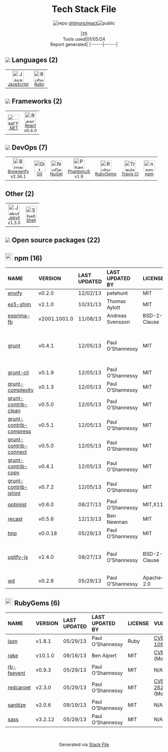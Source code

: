 <!--
&lt;--- Readme.md Snippet without images Start ---&gt;
## Tech Stack
ohimors/react is built on the following main stack:

- [Browserify](http://browserify.org/) – Front End Package Manager
- [Ruby](https://www.ruby-lang.org) – Languages
- [.NET](http://www.microsoft.com/net/) – Frameworks (Full Stack)
- [React](https://reactjs.org/) – Javascript UI Libraries
- [Jekyll](http://jekyllrb.com/) – Static Site Generators
- [JavaScript](https://developer.mozilla.org/en-US/docs/Web/JavaScript) – Languages
- [PhantomJS](https://phantomjs.org/) – Headless Browsers
- [Shell](https://en.wikipedia.org/wiki/Shell_script) – Shells
- [Travis CI](http://travis-ci.com/) – Continuous Integration

Full tech stack [here](/techstack.md)

&lt;--- Readme.md Snippet without images End ---&gt;

&lt;--- Readme.md Snippet with images Start ---&gt;
## Tech Stack
ohimors/react is built on the following main stack:

- <img width='25' height='25' src='https://img.stackshare.io/service/849/9esmqty2.png' alt='Browserify'/> [Browserify](http://browserify.org/) – Front End Package Manager
- <img width='25' height='25' src='https://img.stackshare.io/service/989/ruby.png' alt='Ruby'/> [Ruby](https://www.ruby-lang.org) – Languages
- <img width='25' height='25' src='https://img.stackshare.io/service/1014/IoPy1dce_400x400.png' alt='.NET'/> [.NET](http://www.microsoft.com/net/) – Frameworks (Full Stack)
- <img width='25' height='25' src='https://img.stackshare.io/service/1020/OYIaJ1KK.png' alt='React'/> [React](https://reactjs.org/) – Javascript UI Libraries
- <img width='25' height='25' src='https://img.stackshare.io/service/1114/ad968c1615d956e800fa36494314f48c.jpeg' alt='Jekyll'/> [Jekyll](http://jekyllrb.com/) – Static Site Generators
- <img width='25' height='25' src='https://img.stackshare.io/service/1209/javascript.jpeg' alt='JavaScript'/> [JavaScript](https://developer.mozilla.org/en-US/docs/Web/JavaScript) – Languages
- <img width='25' height='25' src='https://img.stackshare.io/service/1832/phantomjs.png' alt='PhantomJS'/> [PhantomJS](https://phantomjs.org/) – Headless Browsers
- <img width='25' height='25' src='https://img.stackshare.io/service/4631/default_c2062d40130562bdc836c13dbca02d318205a962.png' alt='Shell'/> [Shell](https://en.wikipedia.org/wiki/Shell_script) – Shells
- <img width='25' height='25' src='https://img.stackshare.io/service/460/Lu6cGu0z_400x400.png' alt='Travis CI'/> [Travis CI](http://travis-ci.com/) – Continuous Integration

Full tech stack [here](/techstack.md)

&lt;--- Readme.md Snippet with images End ---&gt;
-->
<div align="center">

# Tech Stack File
![](https://img.stackshare.io/repo.svg "repo") [ohimors/react](https://github.com/ohimors/react)![](https://img.stackshare.io/public_badge.svg "public")
<br/><br/>
|35<br/>Tools used|01/05/24 <br/>Report generated|
|------|------|
</div>

## <img src='https://img.stackshare.io/languages.svg'/> Languages (2)
<table><tr>
  <td align='center'>
  <img width='36' height='36' src='https://img.stackshare.io/service/1209/javascript.jpeg' alt='JavaScript'>
  <br>
  <sub><a href="https://developer.mozilla.org/en-US/docs/Web/JavaScript">JavaScript</a></sub>
  <br>
  <sub></sub>
</td>

<td align='center'>
  <img width='36' height='36' src='https://img.stackshare.io/service/989/ruby.png' alt='Ruby'>
  <br>
  <sub><a href="https://www.ruby-lang.org">Ruby</a></sub>
  <br>
  <sub></sub>
</td>

</tr>
</table>

## <img src='https://img.stackshare.io/frameworks.svg'/> Frameworks (2)
<table><tr>
  <td align='center'>
  <img width='36' height='36' src='https://img.stackshare.io/service/1014/IoPy1dce_400x400.png' alt='.NET'>
  <br>
  <sub><a href="http://www.microsoft.com/net/">.NET</a></sub>
  <br>
  <sub></sub>
</td>

<td align='center'>
  <img width='36' height='36' src='https://img.stackshare.io/service/1020/OYIaJ1KK.png' alt='React'>
  <br>
  <sub><a href="https://reactjs.org/">React</a></sub>
  <br>
  <sub>v0.4.0</sub>
</td>

</tr>
</table>

## <img src='https://img.stackshare.io/devops.svg'/> DevOps (7)
<table><tr>
  <td align='center'>
  <img width='36' height='36' src='https://img.stackshare.io/service/849/9esmqty2.png' alt='Browserify'>
  <br>
  <sub><a href="http://browserify.org/">Browserify</a></sub>
  <br>
  <sub>v2.36.1</sub>
</td>

<td align='center'>
  <img width='36' height='36' src='https://img.stackshare.io/service/1046/git.png' alt='Git'>
  <br>
  <sub><a href="http://git-scm.com/">Git</a></sub>
  <br>
  <sub></sub>
</td>

<td align='center'>
  <img width='36' height='36' src='https://img.stackshare.io/service/2637/6I3oEOP4_400x400.jpg' alt='NuGet'>
  <br>
  <sub><a href="https://www.nuget.org/">NuGet</a></sub>
  <br>
  <sub></sub>
</td>

<td align='center'>
  <img width='36' height='36' src='https://img.stackshare.io/service/1832/phantomjs.png' alt='PhantomJS'>
  <br>
  <sub><a href="https://phantomjs.org/">PhantomJS</a></sub>
  <br>
  <sub>v1.9</sub>
</td>

<td align='center'>
  <img width='36' height='36' src='https://img.stackshare.io/service/12795/5jL6-BA5_400x400.jpeg' alt='RubyGems'>
  <br>
  <sub><a href="https://rubygems.org/">RubyGems</a></sub>
  <br>
  <sub></sub>
</td>

<td align='center'>
  <img width='36' height='36' src='https://img.stackshare.io/service/460/Lu6cGu0z_400x400.png' alt='Travis CI'>
  <br>
  <sub><a href="http://travis-ci.com/">Travis CI</a></sub>
  <br>
  <sub></sub>
</td>

<td align='center'>
  <img width='36' height='36' src='https://img.stackshare.io/service/1120/lejvzrnlpb308aftn31u.png' alt='npm'>
  <br>
  <sub><a href="https://www.npmjs.com/">npm</a></sub>
  <br>
  <sub></sub>
</td>

</tr>
</table>

## Other (2)
<table><tr>
  <td align='center'>
  <img width='36' height='36' src='https://img.stackshare.io/service/1114/ad968c1615d956e800fa36494314f48c.jpeg' alt='Jekyll'>
  <br>
  <sub><a href="http://jekyllrb.com/">Jekyll</a></sub>
  <br>
  <sub>v1.3.0</sub>
</td>

<td align='center'>
  <img width='36' height='36' src='https://img.stackshare.io/service/4631/default_c2062d40130562bdc836c13dbca02d318205a962.png' alt='Shell'>
  <br>
  <sub><a href="https://en.wikipedia.org/wiki/Shell_script">Shell</a></sub>
  <br>
  <sub></sub>
</td>

</tr>
</table>


## <img src='https://img.stackshare.io/group.svg' /> Open source packages (22)</h2>

## <img width='24' height='24' src='https://img.stackshare.io/service/1120/lejvzrnlpb308aftn31u.png'/> npm (16)

|NAME|VERSION|LAST UPDATED|LAST UPDATED BY|LICENSE|VULNERABILITIES|
|:------|:------|:------|:------|:------|:------|
|[envify](https://www.npmjs.com/envify)|v0.2.0|12/02/13|petehunt |MIT|N/A|
|[es5-shim](https://www.npmjs.com/es5-shim)|v2.1.0|10/31/13|Thomas Aylott |MIT|N/A|
|[esprima-fb](https://www.npmjs.com/esprima-fb)|v2001.1001.0|11/08/13|Andreas Svensson |BSD-2-Clause|N/A|
|[grunt](https://www.npmjs.com/grunt)|v0.4.1|12/05/13|Paul O’Shannessy |MIT|[CVE-2022-1537](https://github.com/advisories/GHSA-rm36-94g8-835r) (High)<br/>[CVE-2020-7729](https://github.com/advisories/GHSA-m5pj-vjjf-4m3h) (High)<br/>[CVE-2022-0436](https://github.com/advisories/GHSA-j383-35pm-c5h4) (Moderate)|
|[grunt-cli](https://www.npmjs.com/grunt-cli)|v0.1.9|12/05/13|Paul O’Shannessy |MIT|N/A|
|[grunt-complexity](https://www.npmjs.com/grunt-complexity)|v0.1.3|12/05/13|Paul O’Shannessy |MIT|N/A|
|[grunt-contrib-clean](https://www.npmjs.com/grunt-contrib-clean)|v0.5.0|12/05/13|Paul O’Shannessy |MIT|N/A|
|[grunt-contrib-compress](https://www.npmjs.com/grunt-contrib-compress)|v0.5.1|12/05/13|Paul O’Shannessy |MIT|N/A|
|[grunt-contrib-connect](https://www.npmjs.com/grunt-contrib-connect)|v0.5.0|12/05/13|Paul O’Shannessy |MIT|N/A|
|[grunt-contrib-copy](https://www.npmjs.com/grunt-contrib-copy)|v0.4.1|12/05/13|Paul O’Shannessy |MIT|N/A|
|[grunt-contrib-jshint](https://www.npmjs.com/grunt-contrib-jshint)|v0.7.2|12/05/13|Paul O’Shannessy |MIT|N/A|
|[optimist](https://www.npmjs.com/optimist)|v0.6.0|08/27/13|Paul O’Shannessy |MIT,X11|N/A|
|[recast](https://www.npmjs.com/recast)|v0.5.6|12/13/13|Ben Newman |MIT|N/A|
|[tmp](https://www.npmjs.com/tmp)|v0.0.18|05/29/13|Paul O’Shannessy |MIT|N/A|
|[uglify-js](https://www.npmjs.com/uglify-js)|v2.4.0|08/27/13|Paul O’Shannessy |BSD-2-Clause|[CVE-2015-8857](https://github.com/advisories/GHSA-34r7-q49f-h37c) (Critical)<br/>[](https://github.com/advisories/GHSA-g6f4-j6c2-w3p3) (High)<br/>[CVE-2015-8858](https://github.com/advisories/GHSA-c9f4-xj24-8jqx) (High)|
|[wd](https://www.npmjs.com/wd)|v0.2.6|05/29/13|Paul O’Shannessy |Apache-2.0|N/A|


## <img width='24' height='24' src='https://img.stackshare.io/service/12795/5jL6-BA5_400x400.jpeg'/> RubyGems (6)

|NAME|VERSION|LAST UPDATED|LAST UPDATED BY|LICENSE|VULNERABILITIES|
|:------|:------|:------|:------|:------|:------|
|[json](https://rubygems.org/json)|v1.8.1|05/29/13|Paul O’Shannessy |Ruby|[CVE-2020-10663](https://github.com/advisories/GHSA-jphg-qwrw-7w9g) (High)|
|[rake](https://rubygems.org/rake)|v10.1.0|09/16/13|Ben Alpert |MIT|[CVE-2020-8130](https://github.com/advisories/GHSA-jppv-gw3r-w3q8) (Moderate)|
|[rb-fsevent](https://rubygems.org/rb-fsevent)|v0.9.3|05/29/13|Paul O’Shannessy |MIT|N/A|
|[redcarpet](https://rubygems.org/redcarpet)|v2.3.0|05/29/13|Paul O’Shannessy |MIT|[CVE-2020-26298](https://github.com/advisories/GHSA-q3wr-qw3g-3p4h) (Moderate)|
|[sanitize](https://rubygems.org/sanitize)|v2.0.6|09/19/13|Paul O’Shannessy |MIT|N/A|
|[sass](https://rubygems.org/sass)|v3.2.12|05/29/13|Paul O’Shannessy |MIT|N/A|

<br/>
<div align='center'>

Generated via [Stack File](https://github.com/marketplace/stack-file)
